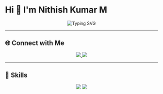 # Hi 👋 I'm Nithish Kumar M

<p align="center">
  <img src="https://readme-typing-svg.demolab.com?font=Fira+Code&size=24&pause=1000&color=00C9FF&center=true&width=600&height=50&lines=Electronics+and+Communication+Engineer;Embedded+IoT+Developer;Web+Developer" alt="Typing SVG"/>
</p>

---

## 🌐 Connect with Me  
<p align="center">
  <a href="https://www.linkedin.com/in/m-nithish-kumar-40b85932a?utm_source=share&utm_campaign=share_via&utm_content=profile&utm_medium=android_app">
    <img src="https://img.shields.io/badge/LinkedIn-Nithish%20Kumar%20M-blue?style=for-the-badge&logo=linkedin"/>
  </a>
  <a href="mailto:nithiskumarm025@gmail.com">
    <img src="https://img.shields.io/badge/Email-nithiskumarm025%40gmail.com-red?style=for-the-badge&logo=gmail&logoColor=white"/>
  </a>
</p>

---

## 🔧 Skills  
<p align="center">
  <img src="https://img.shields.io/badge/Java-007396?style=for-the-badge&logo=java&logoColor=white"/>
  <img src="https://img.shields.io/badge/C-00599C?style=for-the-badge&logo=c&logoColor=white"/>
</p>
